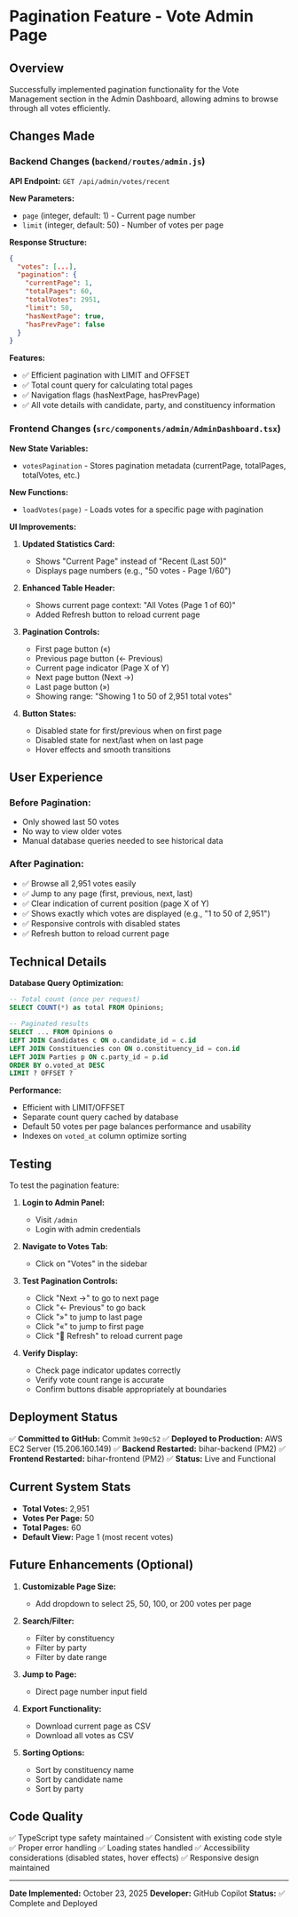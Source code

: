 # Pagination Feature - Vote Admin Page

## Overview
Successfully implemented pagination functionality for the Vote Management section in the Admin Dashboard, allowing admins to browse through all votes efficiently.

## Changes Made

### Backend Changes (`backend/routes/admin.js`)

**API Endpoint:** `GET /api/admin/votes/recent`

**New Parameters:**
- `page` (integer, default: 1) - Current page number
- `limit` (integer, default: 50) - Number of votes per page

**Response Structure:**
```json
{
  "votes": [...],
  "pagination": {
    "currentPage": 1,
    "totalPages": 60,
    "totalVotes": 2951,
    "limit": 50,
    "hasNextPage": true,
    "hasPrevPage": false
  }
}
```

**Features:**
- ✅ Efficient pagination with LIMIT and OFFSET
- ✅ Total count query for calculating total pages
- ✅ Navigation flags (hasNextPage, hasPrevPage)
- ✅ All vote details with candidate, party, and constituency information

### Frontend Changes (`src/components/admin/AdminDashboard.tsx`)

**New State Variables:**
- `votesPagination` - Stores pagination metadata (currentPage, totalPages, totalVotes, etc.)

**New Functions:**
- `loadVotes(page)` - Loads votes for a specific page with pagination

**UI Improvements:**

1. **Updated Statistics Card:**
   - Shows "Current Page" instead of "Recent (Last 50)"
   - Displays page numbers (e.g., "50 votes - Page 1/60")

2. **Enhanced Table Header:**
   - Shows current page context: "All Votes (Page 1 of 60)"
   - Added Refresh button to reload current page

3. **Pagination Controls:**
   - First page button («)
   - Previous page button (← Previous)
   - Current page indicator (Page X of Y)
   - Next page button (Next →)
   - Last page button (»)
   - Showing range: "Showing 1 to 50 of 2,951 total votes"

4. **Button States:**
   - Disabled state for first/previous when on first page
   - Disabled state for next/last when on last page
   - Hover effects and smooth transitions

## User Experience

### Before Pagination:
- Only showed last 50 votes
- No way to view older votes
- Manual database queries needed to see historical data

### After Pagination:
- ✅ Browse all 2,951 votes easily
- ✅ Jump to any page (first, previous, next, last)
- ✅ Clear indication of current position (page X of Y)
- ✅ Shows exactly which votes are displayed (e.g., "1 to 50 of 2,951")
- ✅ Responsive controls with disabled states
- ✅ Refresh button to reload current page

## Technical Details

**Database Query Optimization:**
```sql
-- Total count (once per request)
SELECT COUNT(*) as total FROM Opinions;

-- Paginated results
SELECT ... FROM Opinions o
LEFT JOIN Candidates c ON o.candidate_id = c.id
LEFT JOIN Constituencies con ON o.constituency_id = con.id
LEFT JOIN Parties p ON c.party_id = p.id
ORDER BY o.voted_at DESC
LIMIT ? OFFSET ?
```

**Performance:**
- Efficient with LIMIT/OFFSET
- Separate count query cached by database
- Default 50 votes per page balances performance and usability
- Indexes on `voted_at` column optimize sorting

## Testing

To test the pagination feature:

1. **Login to Admin Panel:**
   - Visit `/admin`
   - Login with admin credentials

2. **Navigate to Votes Tab:**
   - Click on "Votes" in the sidebar

3. **Test Pagination Controls:**
   - Click "Next →" to go to next page
   - Click "← Previous" to go back
   - Click "»" to jump to last page
   - Click "«" to jump to first page
   - Click "🔄 Refresh" to reload current page

4. **Verify Display:**
   - Check page indicator updates correctly
   - Verify vote count range is accurate
   - Confirm buttons disable appropriately at boundaries

## Deployment Status

✅ **Committed to GitHub:** Commit `3e90c52`
✅ **Deployed to Production:** AWS EC2 Server (15.206.160.149)
✅ **Backend Restarted:** bihar-backend (PM2)
✅ **Frontend Restarted:** bihar-frontend (PM2)
✅ **Status:** Live and Functional

## Current System Stats

- **Total Votes:** 2,951
- **Votes Per Page:** 50
- **Total Pages:** 60
- **Default View:** Page 1 (most recent votes)

## Future Enhancements (Optional)

1. **Customizable Page Size:**
   - Add dropdown to select 25, 50, 100, or 200 votes per page

2. **Search/Filter:**
   - Filter by constituency
   - Filter by party
   - Filter by date range

3. **Jump to Page:**
   - Direct page number input field

4. **Export Functionality:**
   - Download current page as CSV
   - Download all votes as CSV

5. **Sorting Options:**
   - Sort by constituency name
   - Sort by candidate name
   - Sort by party

## Code Quality

✅ TypeScript type safety maintained
✅ Consistent with existing code style
✅ Proper error handling
✅ Loading states handled
✅ Accessibility considerations (disabled states, hover effects)
✅ Responsive design maintained

---

**Date Implemented:** October 23, 2025
**Developer:** GitHub Copilot
**Status:** ✅ Complete and Deployed

